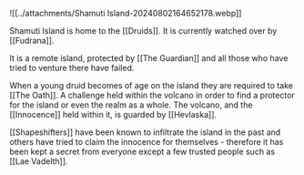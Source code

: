 ![[../attachments/Shamuti Island-20240802164652178.webp]]

Shamuti Island is home to the [[Druids]]. It is currently watched over by [[Fudrana]]. 

It is a remote island, protected by [[The Guardian]] and all those who have tried to venture there have failed.  

When a young druid becomes of age on the island they are required to take [[The Oath]]. A challenge held within the volcano in order to find a protector for the island or even the realm as a whole. The volcano, and the [[Innocence]] held within it, is guarded by [[Hevlaska]].

[[Shapeshifters]] have been known to infiltrate the island in the past and others have tried to claim the innocence for themselves - therefore it has been kept a secret from everyone except a few trusted people such as [[Lae Vadelth]]. 